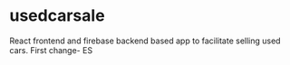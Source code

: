 # usedcarsale
React frontend and firebase backend based app to facilitate selling used cars.
First change- ES